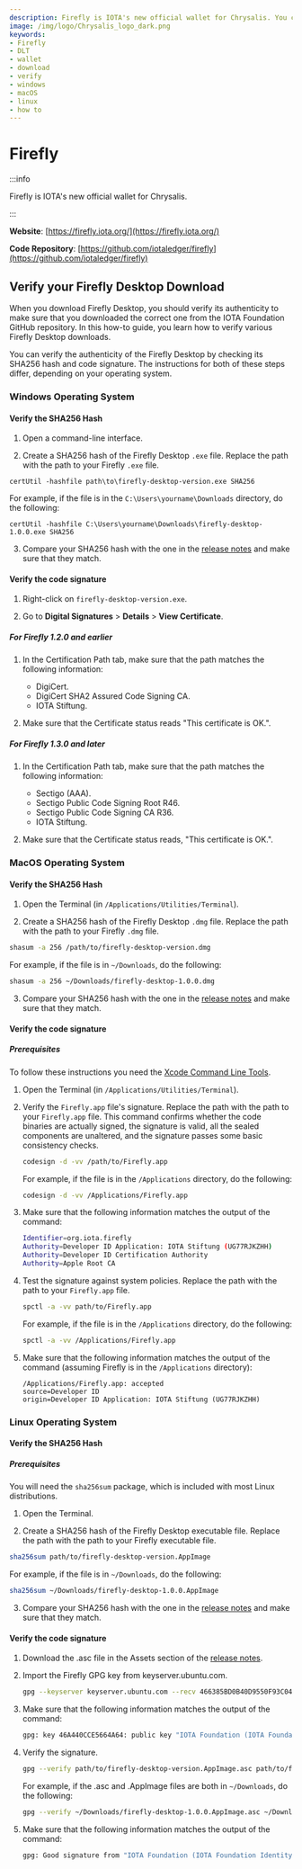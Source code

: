 ```yaml
---
description: Firefly is IOTA's new official wallet for Chrysalis. You can verify your Firefly download on Windows, maxOS, and/or Linux.
image: /img/logo/Chrysalis_logo_dark.png
keywords:
- Firefly
- DLT
- wallet
- download
- verify
- windows
- macOS
- linux
- how to
---
```

# Firefly

:::info

Firefly is IOTA's new official wallet for Chrysalis. 

:::

**Website**: [https://firefly.iota.org/](https://firefly.iota.org/)

**Code Repository**: [https://github.com/iotaledger/firefly](https://github.com/iotaledger/firefly)

## Verify your Firefly Desktop Download

When you download Firefly Desktop, you should verify its authenticity to make sure that you downloaded the correct one from the IOTA Foundation GitHub repository. In this how-to guide, you learn how to verify various Firefly Desktop downloads.


You can verify the authenticity of the Firefly Desktop by checking its SHA256 hash and code signature. The instructions for both of these steps differ, depending on your operating system.

### Windows Operating System

#### Verify the SHA256 Hash

1. Open a command-line interface.

2. Create a SHA256 hash of the Firefly Desktop `.exe` file. Replace the path with the path to your Firefly `.exe` file.

```
certUtil -hashfile path\to\firefly-desktop-version.exe SHA256
```

For example, if the file is in the `C:\Users\yourname\Downloads` directory, do the following:

```
certUtil -hashfile C:\Users\yourname\Downloads\firefly-desktop-1.0.0.exe SHA256
```

3. Compare your SHA256 hash with the one in the [release notes](https://github.com/iotaledger/firefly/releases) and make sure that they match.

#### Verify the code signature

1. Right-click on `firefly-desktop-version.exe`.

2. Go to **Digital Signatures** > **Details** > **View Certificate**.

##### For Firefly 1.2.0 and earlier
1. In the Certification Path tab, make sure that the path matches the following information:

    - DigiCert.
    - DigiCert SHA2 Assured Code Signing CA.
    - IOTA Stiftung.

2. Make sure that the Certificate status reads "This certificate is OK.".


##### For Firefly 1.3.0 and later
1. In the Certification Path tab, make sure that the path matches the following information:

    - Sectigo (AAA).
    - Sectigo Public Code Signing Root R46.
    - Sectigo Public Code Signing CA R36.
    - IOTA Stiftung.

2. Make sure that the Certificate status reads, "This certificate is OK.".

### MacOS Operating System

#### Verify the SHA256 Hash

1. Open the Terminal (in `/Applications/Utilities/Terminal`).

2. Create a SHA256 hash of the Firefly Desktop `.dmg` file. Replace the path with the path to your Firefly `.dmg` file.

  ```bash
  shasum -a 256 /path/to/firefly-desktop-version.dmg
  ```

  For example, if the file is in `~/Downloads`, do the following:

  ```bash
  shasum -a 256 ~/Downloads/firefly-desktop-1.0.0.dmg
  ```

3. Compare your SHA256 hash with the one in the [release notes](https://github.com/iotaledger/firefly/releases) and make sure that they match.

#### Verify the code signature

##### Prerequisites

To follow these instructions you need the [Xcode Command Line Tools](https://www.ics.uci.edu/~pattis/common/handouts/macmingweclipse/allexperimental/macxcodecommandlinetools.html).

1. Open the Terminal (in `/Applications/Utilities/Terminal`).

2. Verify the `Firefly.app` file's signature. Replace the path with the path to your `Firefly.app` file. This command confirms whether the code binaries are actually signed, the signature is valid, all the sealed components are unaltered, and the signature passes some basic consistency checks.

    ```bash
    codesign -d -vv /path/to/Firefly.app
    ```
    
    For example, if the file is in the `/Applications` directory, do the following:
    
    ```bash
    codesign -d -vv /Applications/Firefly.app
    ```

3. Make sure that the following information matches the output of the command:

    ```bash
    Identifier=org.iota.firefly
    Authority=Developer ID Application: IOTA Stiftung (UG77RJKZHH)
    Authority=Developer ID Certification Authority
    Authority=Apple Root CA
    ```

4. Test the signature against system policies. Replace the path with the path to your `Firefly.app` file.

    ```bash
    spctl -a -vv path/to/Firefly.app
    ```

    For example, if the file is in the `/Applications` directory, do the following:
    
    ```bash
    spctl -a -vv /Applications/Firefly.app
    ```

5. Make sure that the following information matches the output of the command (assuming Firefly is in the `/Applications` directory):

    ```
    /Applications/Firefly.app: accepted
    source=Developer ID
    origin=Developer ID Application: IOTA Stiftung (UG77RJKZHH)
    ```
    
    
### Linux Operating System

#### Verify the SHA256 Hash

##### Prerequisites

You will need the `sha256sum` package, which is included with most Linux distributions.

1. Open the Terminal.

2. Create a SHA256 hash of the Firefly Desktop executable file. Replace the path with the path to your Firefly executable file.

  ```bash
  sha256sum path/to/firefly-desktop-version.AppImage
  ```

  For example, if the file is in `~/Downloads`, do the following:

  ```bash
  sha256sum ~/Downloads/firefly-desktop-1.0.0.AppImage
  ```

3. Compare your SHA256 hash with the one in the [release notes](https://github.com/iotaledger/firefly/releases) and make sure that they match.

#### Verify the code signature

1. Download the .asc file in the Assets section of the [release notes](https://github.com/iotaledger/firefly/releases).

2. Import the Firefly GPG key from keyserver.ubuntu.com.

    ```bash
    gpg --keyserver keyserver.ubuntu.com --recv 466385BD0B40D9550F93C04746A440CCE5664A64
    ```

3. Make sure that the following information matches the output of the command:

    ```bash
    gpg: key 46A440CCE5664A64: public key "IOTA Foundation (IOTA Foundation Identity) <contact@iota.org>"
    ```

4. Verify the signature.

    ```bash
    gpg --verify path/to/firefly-desktop-version.AppImage.asc path/to/firefly-desktop-version.AppImage
    ```
    
    For example, if the .asc and .AppImage files are both in `~/Downloads`, do the following:
    
    ```bash
    gpg --verify ~/Downloads/firefly-desktop-1.0.0.AppImage.asc ~/Downloads/firefly-desktop-1.0.0.AppImage
    ```

5. Make sure that the following information matches the output of the command:

    ```bash
    gpg: Good signature from "IOTA Foundation (IOTA Foundation Identity) <contact@iota.org>"
    ```
